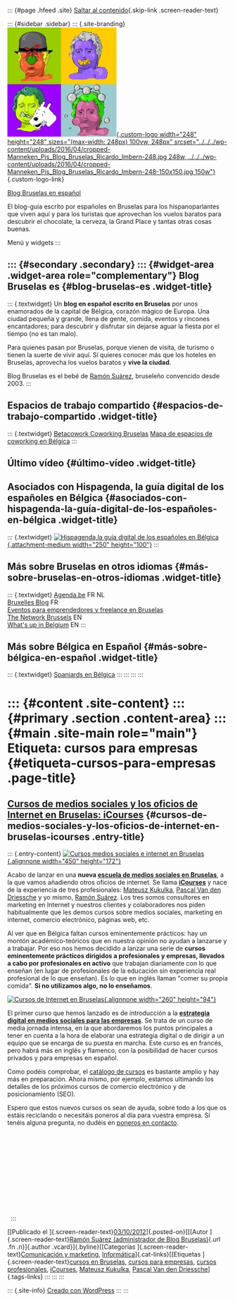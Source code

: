 ::: {#page .hfeed .site}
[Saltar al contenido](index.html#content){.skip-link
.screen-reader-text}

::: {#sidebar .sidebar}
::: {.site-branding}
[![](../../../wp-content/uploads/2016/04/cropped-Manneken_Pis_Blog_Bruselas_Ricardo_Imbern-248.jpg){.custom-logo
width="248" height="248" sizes="(max-width: 248px) 100vw, 248px"
srcset="../../../wp-content/uploads/2016/04/cropped-Manneken_Pis_Blog_Bruselas_Ricardo_Imbern-248.jpg 248w, ../../../wp-content/uploads/2016/04/cropped-Manneken_Pis_Blog_Bruselas_Ricardo_Imbern-248-150x150.jpg 150w"}](../../../index.html){.custom-logo-link}

[Blog Bruselas en español](../../../index.html)

El blog-guía escrito por españoles en Bruselas para los hispanoparlantes
que viven aquí y para los turistas que aprovechan los vuelos baratos
para descubrir el chocolate, la cerveza, la Grand Place y tantas otras
cosas buenas.

Menú y widgets
:::

::: {#secondary .secondary}
::: {#widget-area .widget-area role="complementary"}
Blog Bruselas es {#blog-bruselas-es .widget-title}
----------------

::: {.textwidget}
Un **blog en español escrito en Bruselas** por unos enamorados de la
capital de Bélgica, corazón mágico de Europa. Una ciudad pequeña y
grande, llena de gente, comida, eventos y rincones encantadores; para
descubrir y disfrutar sin dejarse aguar la fiesta por el tiempo (no es
tan malo).

Para quienes pasan por Bruselas, porque vienen de visita, de turismo o
tienen la suerte de vivir aquí. Sí quieres conocer más que los hoteles
en Bruselas, aprovecha los vuelos baratos y **vive la ciudad**.

Blog Bruselas es el bebé de [Ramón Suárez](http://www.ramonsuarez.com),
bruseleño convencido desde 2003.
:::

Espacios de trabajo compartido {#espacios-de-trabajo-compartido .widget-title}
------------------------------

::: {.textwidget}
[Betacowork Coworking Bruselas](http://www.betacowork.com) [Mapa de
espacios de coworking en Bélgica](http://coworkingbelgium.com)
:::

Último vídeo {#último-vídeo .widget-title}
------------

Asociados con Hispagenda, la guía digital de los españoles en Bélgica {#asociados-con-hispagenda-la-guía-digital-de-los-españoles-en-bélgica .widget-title}
---------------------------------------------------------------------

::: {.textwidget}
[![Hispagenda,la guía digital de los españoles en
Bélgica](../../../wp-content/uploads/2010/04/Hispagenda-250px.gif "Hispagenda, la guía digital de los españoles en Bélgica"){.attachment-medium
width="250" height="100"}](http://www.hispagenda.com)
:::

Más sobre Bruselas en otros idiomas {#más-sobre-bruselas-en-otros-idiomas .widget-title}
-----------------------------------

::: {.textwidget}
[Agenda.be](http://www.agenda.be) FR NL\
[Bruxelles Blog](http://www.bxlblog.be/) FR\
[Eventos para emprendedores y freelance en
Bruselas](http://www.betacowork.com/events/)\
[The Network
Brussels](http://groups.yahoo.com/group/TheNetworkBrussels/) EN\
[What\'s up in Belgium](http://www.whatsupin.be/) EN
:::

Más sobre Bélgica en Español {#más-sobre-bélgica-en-español .widget-title}
----------------------------

::: {.textwidget}
[Spaniards en Bélgica](http://www.spaniards.es/paises/belgica)
:::
:::
:::
:::

::: {#content .site-content}
::: {#primary .section .content-area}
::: {#main .site-main role="main"}
Etiqueta: cursos para empresas {#etiqueta-cursos-para-empresas .page-title}
==============================

[Cursos de medios sociales y los oficios de Internet en Bruselas: iCourses](../../../index.html?p=3351) {#cursos-de-medios-sociales-y-los-oficios-de-internet-en-bruselas-icourses .entry-title}
-------------------------------------------------------------------------------------------------------

::: {.entry-content}
[![](http://icourses.be/wp-content/uploads/2012/09/home_21-940x360.png "Cursos medios sociales e internet en Bruselas"){.alignnone
width="450" height="172"}](http://icourses.be)

Acabo de lanzar en una **nueva [escuela de medios sociales en
Bruselas](http://icourses.be "Academia de medios sociales en Bruselas")**,
a la que vamos añadiendo otros oficios de internet. Se llama
[**iCourses**](http://icourses.be "Aprender medios sociales en Bruselas (Bélgica)")
y nace de la experiencia de tres profesionales: [Mateusz
Kukulka](http://be.linkedin.com/in/mateuszkukulka%20 "Formateur Medias Sociaux à Bruxelles Mateusz Kukulka"),
[Pascal Van den
Driessche](http://be.linkedin.com/in/pascalvdd%20 "Formateur Médias Sociaux Belgique Pascal Van den Driessche")
y yo mismo, [Ramón
Suárez](http://be.linkedin.com/in/ramonsuarez "Formateur Medias Sociaux Ramón Suárez").
Los tres somos consultores en marketing en Internet y nuestros clientes
y colaboradores nos piden habitualmente que les demos cursos sobre
medios sociales, marketing en internet, comercio electrónico, páginas
web, etc.

Al ver que en Bélgica faltan cursos eminentemente prácticos: hay un
montón académico-teóricos que en nuestra opinión no ayudan a lanzarse y
a trabajar. Por eso nos hemos decidido a lanzar una serie de **cursos
eminentemente prácticos dirigidos a profesionales y empresas, llevados a
cabo por profesionales en activo** que trabajan diariamente con lo que
enseñan (en lugar de profesionales de la educación sin experiencia real
profesional de lo que enseñan). Es lo que en inglés llaman "comer su
propia comida". **Si no utilizamos algo, no lo enseñamos**.

[![](http://icourses.be/wp-content/uploads/2012/09/logo_icourses_web.png "Cursos de Internet en Bruselas"){.alignnone
width="260"
height="94"}](http://icourses.be/internet-courses-workshops-brussels/)

El primer curso que hemos lanzado es de introducción a la [**estrategia
digital en medios sociales para las
empresas**](http://icourses1.eventbrite.com/ "curso de estrategia digital para empresas").
Se trata de un curso de media jornada intensa, en la que abordaremos los
puntos principales a tener en cuenta a la hora de elaborar una
estrategia digital o de dirigir a un equipo que se encarga de su puesta
en marcha. Este curso es en francés, pero habrá más en inglés y
flamenco, con la posibilidad de hacer cursos privados y para empresas en
español.

Como podéis comprobar, el [catálogo de
cursos](http://icourses.be/internet-courses-workshops-brussels/ "Cursos Internet Bruselas")
es bastante amplio y hay más en preparación. Ahora mismo, por ejemplo,
estamos ultimando los detalles de los próximos cursos de comercio
electrónico y de posicionamiento (SEO).

Espero que estos nuevos cursos os sean de ayuda, sobre todo a los que os
estáis reciclando o necesitáis poneros al día para vuestra empresa. Sí
tenéis alguna pregunta, no dudéis en [poneros en
contacto](http://icourses.be/contact/ "Teléfono y email de iCourses.be").

 

 

 

 

 

 

 
:::

[[Publicado el
]{.screen-reader-text}[03/10/2012](../../../index.html?p=3351)]{.posted-on}[[[Autor
]{.screen-reader-text}[Ramón Suárez (administrador de Blog
Bruselas)](../../author/admin/index.html){.url .fn .n}]{.author
.vcard}]{.byline}[[Categorías ]{.screen-reader-text}[Comunicación y
marketing](../../category/comunicacion-y-marketing/index.html),
[Informática](../../category/informatica/index.html)]{.cat-links}[[Etiquetas
]{.screen-reader-text}[cursos en
Bruselas](../cursos-en-bruselas/index.html), [cursos para
empresas](index.html), [cursos
profesionales](../cursos-profesionales/index.html),
[iCourses](../icourses/index.html), [Mateusz
Kukulka](../mateusz-kukulka/index.html), [Pascal Van den
Driessche](../pascal-van-den-driessche/index.html)]{.tags-links}
:::
:::
:::

::: {.site-info}
[Creado con WordPress](https://es.wordpress.org/)
:::
:::
